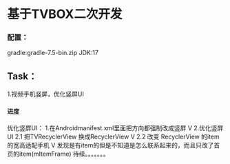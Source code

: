 # 基于TVBOX二次开发
### 配置：
gradle:gradle-7.5-bin.zip
JDK:17
## Task：
1.视频手机竖屏，优化竖屏UI

#### 进度
优化竖屏UI：
1.在Androidmanifest.xml里面把方向都强制改成竖屏 V
2.优化竖屏UI
    2.1 把TVRecyclerView 换成RecyclerView V
    2.2 改变 RecyclerView 的item的宽高适配手机 V
        发现是有item的但是不知道是怎么联系起来的，而且只改了首页的item(mItemFrame)
待续。。。。。。。

